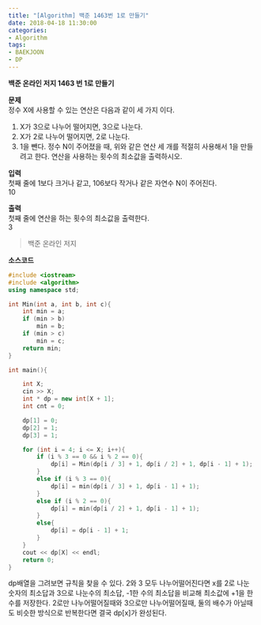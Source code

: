 ```yaml
---
title: "[Algorithm] 백준 1463번 1로 만들기"
date: 2018-04-18 11:30:00
categories:
- Algorithm
tags:
- BAEKJOON
- DP
---
```

**백준 온라인 저지 1463 번 1로 만들기**
<br/>

**문제**<br/>
정수 X에 사용할 수 있는 연산은 다음과 같이 세 가지 이다.

1. X가 3으로 나누어 떨어지면, 3으로 나눈다.
2. X가 2로 나누어 떨어지면, 2로 나눈다.
3. 1을 뺀다.
정수 N이 주어졌을 때, 위와 같은 연산 세 개를 적절히 사용해서 1을 만들려고 한다. 연산을 사용하는 횟수의 최소값을 출력하시오.<br/>

**입력**<br/>
첫째 줄에 1보다 크거나 같고, 106보다 작거나 같은 자연수 N이 주어진다.
<br/>
10<br/>

**출력**<br/>
첫째 줄에 연산을 하는 횟수의 최소값을 출력한다.
<br/>
3
>백준 온라인 저지

**소스코드**
```c++
#include <iostream>
#include <algorithm>
using namespace std;

int Min(int a, int b, int c){
	int min = a;
	if (min > b)
		min = b;
	if (min > c)
		min = c;
	return min;
}

int main(){

	int X;
	cin >> X;
	int * dp = new int[X + 1];
	int cnt = 0;

	dp[1] = 0;
	dp[2] = 1;
	dp[3] = 1;

	for (int i = 4; i <= X; i++){
		if (i % 3 == 0 && i % 2 == 0){
			dp[i] = Min(dp[i / 3] + 1, dp[i / 2] + 1, dp[i - 1] + 1);
		}
		else if (i % 3 == 0){
			dp[i] = min(dp[i / 3] + 1, dp[i - 1] + 1);
		}
		else if (i % 2 == 0){
			dp[i] = min(dp[i / 2] + 1, dp[i - 1] + 1);
		}
		else{
			dp[i] = dp[i - 1] + 1;
		}
	}
	cout << dp[X] << endl;
	return 0;
}
```
dp배열을 그려보면 규칙을 찾을 수 있다. 2와 3 모두 나누어떨어진다면 x를 2로 나눈 숫자의 최소답과 3으로 나눈수의 최소답, -1한 수의 최소답을 비교해 최소값에 +1을 한 수를 저장한다. 2로만 나누어떨어질때와 3으로만 나누어떨어질때, 둘의 배수가 아닐때도 비슷한 방식으로 반복한다면 결국 dp[x]가 완성된다.
